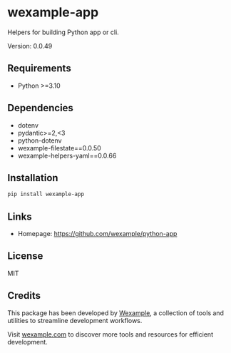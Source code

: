 # wexample-app

Helpers for building Python app or cli.

Version: 0.0.49

## Requirements

- Python >=3.10

## Dependencies

- dotenv
- pydantic>=2,<3
- python-dotenv
- wexample-filestate==0.0.50
- wexample-helpers-yaml==0.0.66

## Installation

```bash
pip install wexample-app
```

## Links

- Homepage: https://github.com/wexample/python-app

## License

MIT
## Credits

This package has been developed by [Wexample](https://wexample.com), a collection of tools and utilities to streamline development workflows.

Visit [wexample.com](https://wexample.com) to discover more tools and resources for efficient development.
